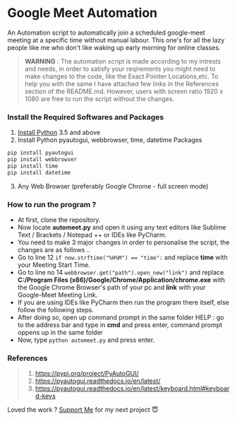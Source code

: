 # **Google Meet Automation**
An Automation script to automatically join a scheduled google-meet meeting at a specific time without manual labour. This one's for all the lazy people like me who don't like waking up early morning for online classes.

>**WARNING** : The automation script is made according to my intrests and needs, in order to satisfy your reqirements you might need to make changes to the code, like the Exact Pointer Locations,etc. To help you with the same I have attached few links in the References section of the README.md. However, users with screen ratio 1920 x 1080 are free to run the script without the changes.


### Install the Required Softwares and Packages
1. [Install Python](https://www.python.org/downloads/) 3.5 and above
2. Install Python pyautogui, webbrowser, time, datetime Packages
```python
pip install pyautogui
pip install webbrowser
pip install time
pip install datetime
```
3. Any Web Browser (preferably Google Chrome - full screen mode)


### How to run the program ?
- At first, clone the repository.
- Now locate **automeet.py** and open it using any text editors like Sublime Text / Brackets / Notepad ++ or IDEs like PyCharm.
- You need to make 3 major changes in order to personalise the script, the changes are as follows ..
- Go to line 12 `if now.strftime("%H%M") == "time":` and replace **time** with your Meeting Start Time.
- Go to line no 14 `webbrowser.get("path").open_new("link")` and replace **C:/Program Files (x86)/Google/Chrome/Application/chrome.exe** with the Google Chrome Browser's path of your pc and **link** with your Google-Meet Meeting Link.
- If you are using IDEs like PyCharm then run the program there itself, else follow the following steps.
- After doing so, open up command prompt in the same folder 
	HELP : go to the address bar and type in **cmd** and press enter, command prompt oppens up in the same folder
- Now, type `python automeet.py` and press enter.


### References
> 1. https://pypi.org/project/PyAutoGUI/
> 2. https://pyautogui.readthedocs.io/en/latest/
> 3. https://pyautogui.readthedocs.io/en/latest/keyboard.html#keyboard-keys

Loved the work ? [Support Me](https://paypal.me/shubhadeepmandal394?locale.x=en_GB) for my next project 😇
